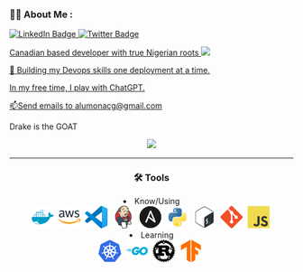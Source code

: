 
### :man_technologist: About Me :

<div id="badges">
   <a href="https://www.linkedin.com/in/nonso-alumona-379283228/"><img src="https://img.shields.io/badge/LinkedIn-blue?style=for-the-badge&logo=linkedin&logoColor=white" alt="LinkedIn Badge"/>
   <a href="https://twitter.com/askarachi"><img src="https://img.shields.io/badge/Twitter-blue?style=for-the-badge&logo=twitter&logoColor=white" alt="Twitter Badge"/>
</div>
      


Canadian based developer with true Nigerian roots <img src="https://media.giphy.com/media/WUlplcMpOCEmTGBtBW/giphy.gif" width="30">
      
:telescope: Building my Devops skills one deployment at a time.

In my free time, I play with ChatGPT.

:mailbox:Send emails to alumonacg@gmail.com
      
Drake is the GOAT
      
<div id="header" align="center"><img src="https://media0.giphy.com/media/J2CLvzhay29UwhkAKT/giphy.gif?cid=ecf05e47koi4pai1r165t8y0r9g6rdgxrd8v4dxxjctpwxdf&ep=v1_gifs_search&rid=giphy.gif&ct=g" width="250"/>
      
    
      

---
### :hammer_and_wrench: Tools
  <li>Know/Using</li> 
  <img src="https://github.com/devicons/devicon/blob/master/icons/docker/docker-plain.svg" title="Java" alt="Java" width="40" height="40"/>&nbsp;
  <img src="https://github.com/devicons/devicon/blob/master/icons/amazonwebservices/amazonwebservices-original-wordmark.svg" title="Java" alt="Java" width="40" height="40"/>&nbsp;
  <img src="https://github.com/devicons/devicon/blob/master/icons/vscode/vscode-original.svg" title="Java" alt="Java" width="40" height="40"/>&nbsp; 
  <img src="https://github.com/devicons/devicon/blob/master/icons/jenkins/jenkins-original.svg" title="Java" alt="Java" width="40" height="40"/>&nbsp;
  <img src="https://github.com/devicons/devicon/blob/master/icons/ansible/ansible-original.svg" title="Java" alt="Java" width="40" height="40"/>&nbsp;
  <img src="https://github.com/devicons/devicon/blob/master/icons/python/python-original.svg" title="Java" alt="Java" width="40" height="40"/>&nbsp;
  <img src="https://github.com/devicons/devicon/blob/master/icons/bash/bash-original.svg" title="Java" alt="Java" width="40" height="40"/>&nbsp;
  <img src="https://github.com/devicons/devicon/blob/master/icons/git/git-plain.svg" title="Java" alt="Java" width="40" height="40"/>&nbsp;
  <img src="https://github.com/devicons/devicon/blob/master/icons/javascript/javascript-original.svg" title="Java" alt="Java" width="40" height="40"/>&nbsp;
   
      
      
  <li>Learning</li> 
  <img src="https://github.com/devicons/devicon/blob/master/icons/kubernetes/kubernetes-plain.svg" title="Java" alt="Java" width="40" height="40"/>&nbsp;
  <img src="https://github.com/devicons/devicon/blob/master/icons/go/go-original-wordmark.svg" title="Java" alt="Java" width="40" height="40"/>&nbsp;  
  <img src="https://github.com/devicons/devicon/blob/master/icons/rust/rust-plain.svg" title="Java" alt="Java" width="40" height="40"/>&nbsp;
  <img src="https://github.com/devicons/devicon/blob/master/icons/tensorflow/tensorflow-original.svg" title="Java" alt="Java" width="40" height="40"/>&nbsp; 
  
   
>
